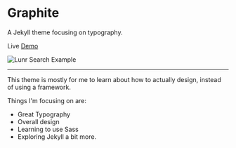 # Graphite

A Jekyll theme focusing on typography.

Live [Demo](https://jpasholk.com/Graphite/)

![Lunr Search Example](/assets/img/LunrSearch.gif)

---

This theme is mostly for me to learn about how to actually design, instead of using a framework.

Things I'm focusing on are:

* Great Typography
* Overall design
* Learning to use Sass
* Exploring Jekyll a bit more.
